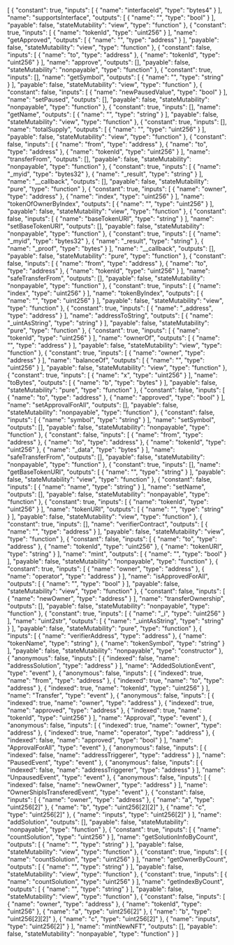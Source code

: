 [
    {
      "constant": true,
      "inputs": [
        {
          "name": "interfaceId",
          "type": "bytes4"
        }
      ],
      "name": "supportsInterface",
      "outputs": [
        {
          "name": "",
          "type": "bool"
        }
      ],
      "payable": false,
      "stateMutability": "view",
      "type": "function"
    },
    {
      "constant": true,
      "inputs": [
        {
          "name": "tokenId",
          "type": "uint256"
        }
      ],
      "name": "getApproved",
      "outputs": [
        {
          "name": "",
          "type": "address"
        }
      ],
      "payable": false,
      "stateMutability": "view",
      "type": "function"
    },
    {
      "constant": false,
      "inputs": [
        {
          "name": "to",
          "type": "address"
        },
        {
          "name": "tokenId",
          "type": "uint256"
        }
      ],
      "name": "approve",
      "outputs": [],
      "payable": false,
      "stateMutability": "nonpayable",
      "type": "function"
    },
    {
      "constant": true,
      "inputs": [],
      "name": "getSymbol",
      "outputs": [
        {
          "name": "",
          "type": "string"
        }
      ],
      "payable": false,
      "stateMutability": "view",
      "type": "function"
    },
    {
      "constant": false,
      "inputs": [
        {
          "name": "newPausedValue",
          "type": "bool"
        }
      ],
      "name": "setPaused",
      "outputs": [],
      "payable": false,
      "stateMutability": "nonpayable",
      "type": "function"
    },
    {
      "constant": true,
      "inputs": [],
      "name": "getName",
      "outputs": [
        {
          "name": "",
          "type": "string"
        }
      ],
      "payable": false,
      "stateMutability": "view",
      "type": "function"
    },
    {
      "constant": true,
      "inputs": [],
      "name": "totalSupply",
      "outputs": [
        {
          "name": "",
          "type": "uint256"
        }
      ],
      "payable": false,
      "stateMutability": "view",
      "type": "function"
    },
    {
      "constant": false,
      "inputs": [
        {
          "name": "from",
          "type": "address"
        },
        {
          "name": "to",
          "type": "address"
        },
        {
          "name": "tokenId",
          "type": "uint256"
        }
      ],
      "name": "transferFrom",
      "outputs": [],
      "payable": false,
      "stateMutability": "nonpayable",
      "type": "function"
    },
    {
      "constant": true,
      "inputs": [
        {
          "name": "_myid",
          "type": "bytes32"
        },
        {
          "name": "_result",
          "type": "string"
        }
      ],
      "name": "__callback",
      "outputs": [],
      "payable": false,
      "stateMutability": "pure",
      "type": "function"
    },
    {
      "constant": true,
      "inputs": [
        {
          "name": "owner",
          "type": "address"
        },
        {
          "name": "index",
          "type": "uint256"
        }
      ],
      "name": "tokenOfOwnerByIndex",
      "outputs": [
        {
          "name": "",
          "type": "uint256"
        }
      ],
      "payable": false,
      "stateMutability": "view",
      "type": "function"
    },
    {
      "constant": false,
      "inputs": [
        {
          "name": "baseTokenURI",
          "type": "string"
        }
      ],
      "name": "setBaseTokenURI",
      "outputs": [],
      "payable": false,
      "stateMutability": "nonpayable",
      "type": "function"
    },
    {
      "constant": true,
      "inputs": [
        {
          "name": "_myid",
          "type": "bytes32"
        },
        {
          "name": "_result",
          "type": "string"
        },
        {
          "name": "_proof",
          "type": "bytes"
        }
      ],
      "name": "__callback",
      "outputs": [],
      "payable": false,
      "stateMutability": "pure",
      "type": "function"
    },
    {
      "constant": false,
      "inputs": [
        {
          "name": "from",
          "type": "address"
        },
        {
          "name": "to",
          "type": "address"
        },
        {
          "name": "tokenId",
          "type": "uint256"
        }
      ],
      "name": "safeTransferFrom",
      "outputs": [],
      "payable": false,
      "stateMutability": "nonpayable",
      "type": "function"
    },
    {
      "constant": true,
      "inputs": [
        {
          "name": "index",
          "type": "uint256"
        }
      ],
      "name": "tokenByIndex",
      "outputs": [
        {
          "name": "",
          "type": "uint256"
        }
      ],
      "payable": false,
      "stateMutability": "view",
      "type": "function"
    },
    {
      "constant": true,
      "inputs": [
        {
          "name": "_address",
          "type": "address"
        }
      ],
      "name": "addressToString",
      "outputs": [
        {
          "name": "_uintAsString",
          "type": "string"
        }
      ],
      "payable": false,
      "stateMutability": "pure",
      "type": "function"
    },
    {
      "constant": true,
      "inputs": [
        {
          "name": "tokenId",
          "type": "uint256"
        }
      ],
      "name": "ownerOf",
      "outputs": [
        {
          "name": "",
          "type": "address"
        }
      ],
      "payable": false,
      "stateMutability": "view",
      "type": "function"
    },
    {
      "constant": true,
      "inputs": [
        {
          "name": "owner",
          "type": "address"
        }
      ],
      "name": "balanceOf",
      "outputs": [
        {
          "name": "",
          "type": "uint256"
        }
      ],
      "payable": false,
      "stateMutability": "view",
      "type": "function"
    },
    {
      "constant": true,
      "inputs": [
        {
          "name": "x",
          "type": "uint256"
        }
      ],
      "name": "toBytes",
      "outputs": [
        {
          "name": "b",
          "type": "bytes"
        }
      ],
      "payable": false,
      "stateMutability": "pure",
      "type": "function"
    },
    {
      "constant": false,
      "inputs": [
        {
          "name": "to",
          "type": "address"
        },
        {
          "name": "approved",
          "type": "bool"
        }
      ],
      "name": "setApprovalForAll",
      "outputs": [],
      "payable": false,
      "stateMutability": "nonpayable",
      "type": "function"
    },
    {
      "constant": false,
      "inputs": [
        {
          "name": "symbol",
          "type": "string"
        }
      ],
      "name": "setSymbol",
      "outputs": [],
      "payable": false,
      "stateMutability": "nonpayable",
      "type": "function"
    },
    {
      "constant": false,
      "inputs": [
        {
          "name": "from",
          "type": "address"
        },
        {
          "name": "to",
          "type": "address"
        },
        {
          "name": "tokenId",
          "type": "uint256"
        },
        {
          "name": "_data",
          "type": "bytes"
        }
      ],
      "name": "safeTransferFrom",
      "outputs": [],
      "payable": false,
      "stateMutability": "nonpayable",
      "type": "function"
    },
    {
      "constant": true,
      "inputs": [],
      "name": "getBaseTokenURI",
      "outputs": [
        {
          "name": "",
          "type": "string"
        }
      ],
      "payable": false,
      "stateMutability": "view",
      "type": "function"
    },
    {
      "constant": false,
      "inputs": [
        {
          "name": "name",
          "type": "string"
        }
      ],
      "name": "setName",
      "outputs": [],
      "payable": false,
      "stateMutability": "nonpayable",
      "type": "function"
    },
    {
      "constant": true,
      "inputs": [
        {
          "name": "tokenId",
          "type": "uint256"
        }
      ],
      "name": "tokenURI",
      "outputs": [
        {
          "name": "",
          "type": "string"
        }
      ],
      "payable": false,
      "stateMutability": "view",
      "type": "function"
    },
    {
      "constant": true,
      "inputs": [],
      "name": "verifierContract",
      "outputs": [
        {
          "name": "",
          "type": "address"
        }
      ],
      "payable": false,
      "stateMutability": "view",
      "type": "function"
    },
    {
      "constant": false,
      "inputs": [
        {
          "name": "to",
          "type": "address"
        },
        {
          "name": "tokenId",
          "type": "uint256"
        },
        {
          "name": "tokenURI",
          "type": "string"
        }
      ],
      "name": "mint",
      "outputs": [
        {
          "name": "",
          "type": "bool"
        }
      ],
      "payable": false,
      "stateMutability": "nonpayable",
      "type": "function"
    },
    {
      "constant": true,
      "inputs": [
        {
          "name": "owner",
          "type": "address"
        },
        {
          "name": "operator",
          "type": "address"
        }
      ],
      "name": "isApprovedForAll",
      "outputs": [
        {
          "name": "",
          "type": "bool"
        }
      ],
      "payable": false,
      "stateMutability": "view",
      "type": "function"
    },
    {
      "constant": false,
      "inputs": [
        {
          "name": "newOwner",
          "type": "address"
        }
      ],
      "name": "transferOwnership",
      "outputs": [],
      "payable": false,
      "stateMutability": "nonpayable",
      "type": "function"
    },
    {
      "constant": true,
      "inputs": [
        {
          "name": "_i",
          "type": "uint256"
        }
      ],
      "name": "uint2str",
      "outputs": [
        {
          "name": "_uintAsString",
          "type": "string"
        }
      ],
      "payable": false,
      "stateMutability": "pure",
      "type": "function"
    },
    {
      "inputs": [
        {
          "name": "verifierAddress",
          "type": "address"
        },
        {
          "name": "tokenName",
          "type": "string"
        },
        {
          "name": "tokenSymbol",
          "type": "string"
        }
      ],
      "payable": false,
      "stateMutability": "nonpayable",
      "type": "constructor"
    },
    {
      "anonymous": false,
      "inputs": [
        {
          "indexed": false,
          "name": "addressSolution",
          "type": "address"
        }
      ],
      "name": "AddedSolutionEvent",
      "type": "event"
    },
    {
      "anonymous": false,
      "inputs": [
        {
          "indexed": true,
          "name": "from",
          "type": "address"
        },
        {
          "indexed": true,
          "name": "to",
          "type": "address"
        },
        {
          "indexed": true,
          "name": "tokenId",
          "type": "uint256"
        }
      ],
      "name": "Transfer",
      "type": "event"
    },
    {
      "anonymous": false,
      "inputs": [
        {
          "indexed": true,
          "name": "owner",
          "type": "address"
        },
        {
          "indexed": true,
          "name": "approved",
          "type": "address"
        },
        {
          "indexed": true,
          "name": "tokenId",
          "type": "uint256"
        }
      ],
      "name": "Approval",
      "type": "event"
    },
    {
      "anonymous": false,
      "inputs": [
        {
          "indexed": true,
          "name": "owner",
          "type": "address"
        },
        {
          "indexed": true,
          "name": "operator",
          "type": "address"
        },
        {
          "indexed": false,
          "name": "approved",
          "type": "bool"
        }
      ],
      "name": "ApprovalForAll",
      "type": "event"
    },
    {
      "anonymous": false,
      "inputs": [
        {
          "indexed": false,
          "name": "addressTriggerer",
          "type": "address"
        }
      ],
      "name": "PausedEvent",
      "type": "event"
    },
    {
      "anonymous": false,
      "inputs": [
        {
          "indexed": false,
          "name": "addressTriggerer",
          "type": "address"
        }
      ],
      "name": "UnpausedEvent",
      "type": "event"
    },
    {
      "anonymous": false,
      "inputs": [
        {
          "indexed": false,
          "name": "newOwner",
          "type": "address"
        }
      ],
      "name": "OwnerShipIsTransferedEvent",
      "type": "event"
    },
    {
      "constant": false,
      "inputs": [
        {
          "name": "owner",
          "type": "address"
        },
        {
          "name": "a",
          "type": "uint256[2]"
        },
        {
          "name": "b",
          "type": "uint256[2][2]"
        },
        {
          "name": "c",
          "type": "uint256[2]"
        },
        {
          "name": "inputs",
          "type": "uint256[2]"
        }
      ],
      "name": "addSolution",
      "outputs": [],
      "payable": false,
      "stateMutability": "nonpayable",
      "type": "function"
    },
    {
      "constant": true,
      "inputs": [
        {
          "name": "countSolution",
          "type": "uint256"
        }
      ],
      "name": "getSolutionInfoByCount",
      "outputs": [
        {
          "name": "",
          "type": "string"
        }
      ],
      "payable": false,
      "stateMutability": "view",
      "type": "function"
    },
    {
      "constant": true,
      "inputs": [
        {
          "name": "countSolution",
          "type": "uint256"
        }
      ],
      "name": "getOwnerByCount",
      "outputs": [
        {
          "name": "",
          "type": "string"
        }
      ],
      "payable": false,
      "stateMutability": "view",
      "type": "function"
    },
    {
      "constant": true,
      "inputs": [
        {
          "name": "countSolution",
          "type": "uint256"
        }
      ],
      "name": "getIndexByCount",
      "outputs": [
        {
          "name": "",
          "type": "string"
        }
      ],
      "payable": false,
      "stateMutability": "view",
      "type": "function"
    },
    {
      "constant": false,
      "inputs": [
        {
          "name": "owner",
          "type": "address"
        },
        {
          "name": "tokenId",
          "type": "uint256"
        },
        {
          "name": "a",
          "type": "uint256[2]"
        },
        {
          "name": "b",
          "type": "uint256[2][2]"
        },
        {
          "name": "c",
          "type": "uint256[2]"
        },
        {
          "name": "inputs",
          "type": "uint256[2]"
        }
      ],
      "name": "mintNewNFT",
      "outputs": [],
      "payable": false,
      "stateMutability": "nonpayable",
      "type": "function"
    }
  ]